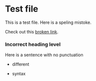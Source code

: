 # Test file

This is a test file. Here is a speling mistoke.

Check out this [broken link](https://adklsfja;lsdh;lsdf.com).

### Incorrect heading level

Here is a sentence with no punctuation

- different
* syntax



